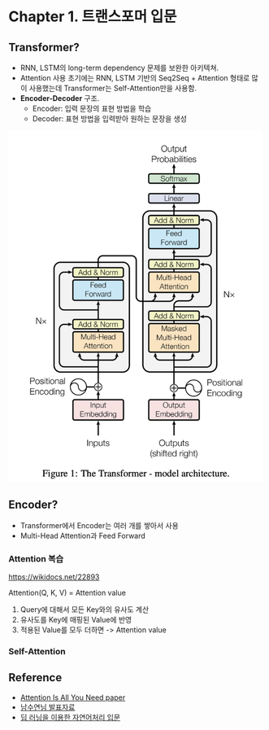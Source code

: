 # Chapter 1. 트랜스포머 입문
## Transformer?
- RNN, LSTM의 long-term dependency 문제를 보완한 아키텍쳐. 
- Attention 사용 초기에는 RNN, LSTM 기반의 Seq2Seq + Attention 형태로 많이 사용했는데 Transformer는 Self-Attention만을 사용함.
- **Encoder-Decoder** 구조.
  - Encoder: 입력 문장의 표현 방법을 학습
  - Decoder: 표현 방법을 입력받아 원하는 문장을 생성

<img alt="Encoder-Decoder Blocks" src="../../images/chap1_1.png" width="500"/>

## Encoder?
- Transformer에서 Encoder는 여러 개를 쌓아서 사용
- Multi-Head Attention과 Feed Forward

### Attention 복습
https://wikidocs.net/22893

Attention(Q, K, V) = Attention value

1. Query에 대해서 모든 Key와의 유사도 계산
2. 유사도를 Key에 매핑된 Value에 반영
3. 적용된 Value를 모두 더하면 -> Attention value

### Self-Attention


## Reference
- [Attention Is All You Need paper](https://arxiv.org/pdf/1706.03762.pdf)
- [남수연님 발표자료](https://github.com/dsc-sookmyung/2021-DeepSleep-Paper-Review/blob/main/Week7/Attention%20Is%20All%20You%20Need.pdf)
- [딥 러닝을 이용한 자연어처리 입문](https://wikidocs.net/31379)
